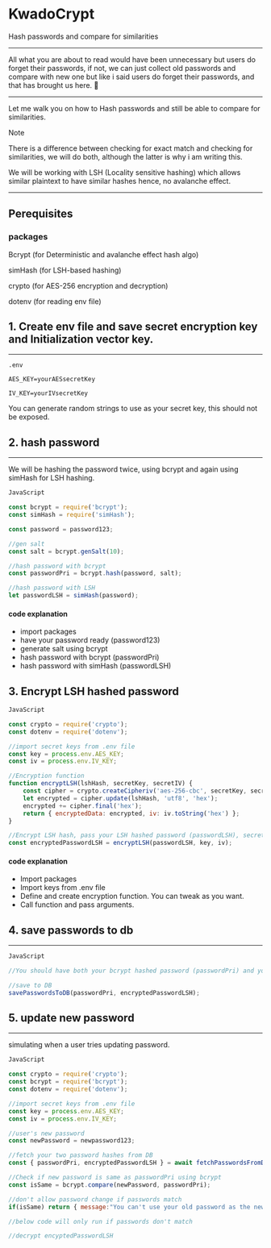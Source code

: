 # KwadoCrypt
Hash passwords and compare for similarities

---

All what you are about to read would have been unnecessary but users do forget their passwords, if not, we can just collect old passwords and compare with new one but like i said users do forget their passwords, and that has brought us here. 🥵

---

Let me walk you on how to Hash passwords and still be able to compare for similarities.

>[!NOTE]
>There is a difference between checking for exact match and checking for similarities, we will do both, although the latter is why i am writing this.

We will be working with LSH (Locality sensitive hashing) which allows similar plaintext to have similar hashes hence, no avalanche effect.

---

## Perequisites
### packages
Bcrypt (for Deterministic and avalanche effect hash algo)

simHash (for LSH-based hashing)

crypto (for AES-256 encryption and decryption)

dotenv (for reading env file)

## 1. Create env file and save secret encryption key and Initialization vector key.
---

```
.env

AES_KEY=yourAESsecretKey

IV_KEY=yourIVsecretKey
```

You can generate random strings to use as your secret key, this should not be exposed.

## 2. hash password
---

We will be hashing the password twice, using bcrypt and again using simHash for LSH hashing.

```javascript
JavaScript

const bcrypt = require('bcrypt');
const simHash = require('simHash');

const password = password123;

//gen salt
const salt = bcrypt.genSalt(10);

//hash password with bcrypt
const passwordPri = bcrypt.hash(password, salt);

//hash password with LSH
let passwordLSH = simHash(password);
```

#### code explanation
* import packages
* have your password ready (password123)
* generate salt using bcrypt
* hash password with bcrypt (passwordPri)
* hash password with simHash (passwordLSH)

## 3. Encrypt LSH hashed password

```javascript
JavaScript

const crypto = require('crypto');
const dotenv = require('dotenv');

//import secret keys from .env file
const key = process.env.AES_KEY;
const iv = process.env.IV_KEY;

//Encryption function
function encryptLSH(lshHash, secretKey, secretIV) {
    const cipher = crypto.createCipheriv('aes-256-cbc', secretKey, secretIV);
    let encrypted = cipher.update(lshHash, 'utf8', 'hex');
    encrypted += cipher.final('hex');
    return { encryptedData: encrypted, iv: iv.toString('hex') };
}

//Encrypt LSH hash, pass your LSH hashed password (passwordLSH), secret key and iv.
const encryptedPasswordLSH = encryptLSH(passwordLSH, key, iv);
```

#### code explanation
* Import packages
* Import keys from .env file
* Define and create encryption function. You can tweak as you want.
* Call function and pass arguments.

## 4. save passwords to db
---

```javascript
JavaScript

//You should have both your bcrypt hashed password (passwordPri) and your LSH hashed and AES-256 encrypted password (encryptedPasswordLSH)

//save to DB
savePasswordsToDB(passwordPri, encryptedPasswordLSH);
```

## 5. update new password
---

simulating when a user tries updating password.

```javascript
JavaScript

const crypto = require('crypto');
const bcrypt = require('bcrypt');
const dotenv = require('dotenv');

//import secret keys from .env file
const key = process.env.AES_KEY;
const iv = process.env.IV_KEY;

//user's new password 
const newPassword = newpassword123;

//fetch your two password hashes from DB
const { passwordPri, encryptedPasswordLSH } = await fetchPasswordsFromDB();

//Check if new password is same as passwordPri using bcrypt
const isSame = bcrypt.compare(newPassword, passwordPri);

//don't allow password change if passwords match
if(isSame) return { message:"You can't use your old password as the new one", statusCode: 401 }

//below code will only run if passwords don't match

//decrypt encyptedPasswordLSH







```

